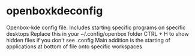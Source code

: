 # openboxkdeconfig
Openbox-kde config file. Includes starting specific programs on specific desktops
Replace this in your ~/.config/openbox folder
CTRL + H to show hidden files if you don't see .config
Main addition is the starting of applications at bottom of file onto specific workspaces
